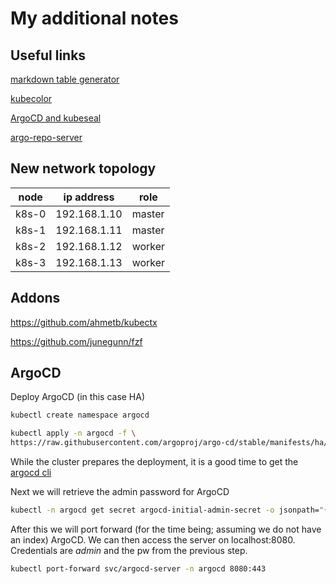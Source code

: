 # My additional notes

## Useful links

[markdown table generator](https://www.tablesgenerator.com/markdown_tables#)

[kubecolor](https://github.com/hidetatz/kubecolor)

[ArgoCD and kubeseal](https://devopstales.github.io/kubernetes/argocd-kubeseal/)

[argo-repo-server](https://github.com/danmanners/argocd-sops/pkgs/container/argo-repo-server)

## New network topology

| node  | ip address   | role   |
|-------|--------------|--------|
| k8s-0 | 192.168.1.10 | master |
| k8s-1 | 192.168.1.11 | master |
| k8s-2 | 192.168.1.12 | worker |
| k8s-3 | 192.168.1.13 | worker |

## Addons

<https://github.com/ahmetb/kubectx>

<https://github.com/junegunn/fzf>

## ArgoCD

Deploy ArgoCD (in this case HA)

```sh
kubectl create namespace argocd

kubectl apply -n argocd -f \
https://raw.githubusercontent.com/argoproj/argo-cd/stable/manifests/ha/install.yaml
```

While the cluster prepares the deployment, it is a good time to get the [argocd cli](https://argo-cd.readthedocs.io/en/stable/cli_installation/)

Next we will retrieve the admin password for ArgoCD

```sh
kubectl -n argocd get secret argocd-initial-admin-secret -o jsonpath="{.data.password}" | base64 -d; echo
```

After this we will port forward (for the time being; assuming we do not have an index) ArgoCD. We can then access the server on localhost:8080. Credentials are _admin_ and the pw from the previous step.

```sh
kubectl port-forward svc/argocd-server -n argocd 8080:443
```
